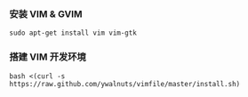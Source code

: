 ### 安装 VIM & GVIM
```
sudo apt-get install vim vim-gtk
```

### 搭建 VIM 开发环境
```
bash <(curl -s https://raw.github.com/ywalnuts/vimfile/master/install.sh)
```
